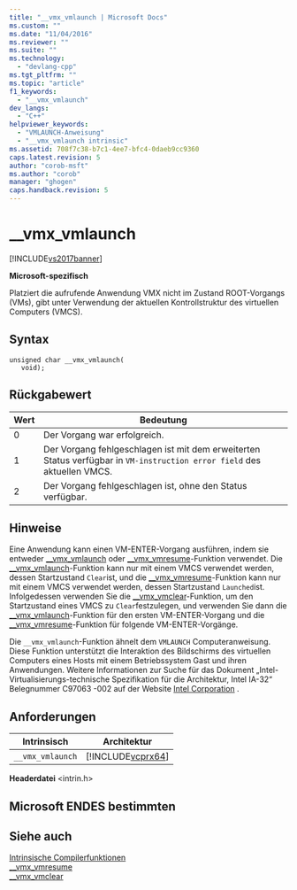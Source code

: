 ```yaml
---
title: "__vmx_vmlaunch | Microsoft Docs"
ms.custom: ""
ms.date: "11/04/2016"
ms.reviewer: ""
ms.suite: ""
ms.technology: 
  - "devlang-cpp"
ms.tgt_pltfrm: ""
ms.topic: "article"
f1_keywords: 
  - "__vmx_vmlaunch"
dev_langs: 
  - "C++"
helpviewer_keywords: 
  - "VMLAUNCH-Anweisung"
  - "__vmx_vmlaunch intrinsic"
ms.assetid: 708f7c38-b7c1-4ee7-bfc4-0daeb9cc9360
caps.latest.revision: 5
author: "corob-msft"
ms.author: "corob"
manager: "ghogen"
caps.handback.revision: 5
---
```

# __vmx_vmlaunch
[!INCLUDE[vs2017banner](../assembler/inline/includes/vs2017banner.md)]

**Microsoft\-spezifisch**  
  
 Platziert die aufrufende Anwendung VMX nicht im Zustand ROOT\-Vorgangs \(VMs\), gibt unter Verwendung der aktuellen Kontrollstruktur des virtuellen Computers \(VMCS\).  
  
## Syntax  
  
```  
unsigned char __vmx_vmlaunch(  
   void);  
```  
  
## Rückgabewert  
  
|Wert|Bedeutung|  
|----------|---------------|  
|0|Der Vorgang war erfolgreich.|  
|1|Der Vorgang fehlgeschlagen ist mit dem erweiterten Status verfügbar in `VM-instruction error field` des aktuellen VMCS.|  
|2|Der Vorgang fehlgeschlagen ist, ohne den Status verfügbar.|  
  
## Hinweise  
 Eine Anwendung kann einen VM\-ENTER\-Vorgang ausführen, indem sie entweder [\_\_vmx\_vmlaunch](../intrinsics/vmx-vmlaunch.md) oder [\_\_vmx\_vmresume](../intrinsics/vmx-vmresume.md)\-Funktion verwendet.  Die [\_\_vmx\_vmlaunch](../intrinsics/vmx-vmlaunch.md)\-Funktion kann nur mit einem VMCS verwendet werden, dessen Startzustand `Clear`ist, und die [\_\_vmx\_vmresume](../intrinsics/vmx-vmresume.md)\-Funktion kann nur mit einem VMCS verwendet werden, dessen Startzustand `Launched`ist.  Infolgedessen verwenden Sie die [\_\_vmx\_vmclear](../intrinsics/vmx-vmclear.md)\-Funktion, um den Startzustand eines VMCS zu `Clear`festzulegen, und verwenden Sie dann die [\_\_vmx\_vmlaunch](../intrinsics/vmx-vmlaunch.md)\-Funktion für den ersten VM\-ENTER\-Vorgang und die [\_\_vmx\_vmresume](../intrinsics/vmx-vmresume.md)\-Funktion für folgende VM\-ENTER\-Vorgänge.  
  
 Die `__vmx_vmlaunch`\-Funktion ähnelt dem `VMLAUNCH` Computeranweisung.  Diese Funktion unterstützt die Interaktion des Bildschirms des virtuellen Computers eines Hosts mit einem Betriebssystem Gast und ihren Anwendungen.  Weitere Informationen zur Suche für das Dokument „Intel\-Virtualisierungs\-technische Spezifikation für die Architektur, Intel IA\-32“ Belegnummer C97063 \-002 auf der Website [Intel Corporation](http://go.microsoft.com/fwlink/?LinkId=127) .  
  
## Anforderungen  
  
|Intrinsisch|Architektur|  
|-----------------|-----------------|  
|`__vmx_vmlaunch`|[!INCLUDE[vcprx64](../assembler/inline/includes/vcprx64_md.md)]|  
  
 **Headerdatei** \<intrin.h\>  
  
## Microsoft ENDES bestimmten  
  
## Siehe auch  
 [Intrinsische Compilerfunktionen](../intrinsics/compiler-intrinsics.md)   
 [\_\_vmx\_vmresume](../intrinsics/vmx-vmresume.md)   
 [\_\_vmx\_vmclear](../intrinsics/vmx-vmclear.md)